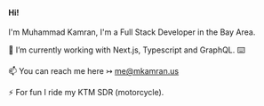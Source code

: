 #### Hi! 

  I'm Muhammad Kamran, I'm a Full Stack Developer in the Bay Area.

 🔭 I’m currently working with Next.js, Typescript and GraphQL. ⌨️
 
 📫 You can reach me here ↣ me@mkamran.us
 
 ⚡ For fun I ride my KTM SDR (motorcycle).

<!--
**mkamran67/mkamran67** is a ✨ _special_ ✨ repository because its `README.md` (this file) appears on your GitHub profile.



